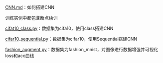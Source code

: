 [CNN.md](https://github.com/yiyading/NLP-and-ML/blob/master/AI_PRACTICE/%E5%8D%B7%E7%A7%AF%E7%A5%9E%E7%BB%8F%E7%BD%91%E7%BB%9C/CNN.md)：如何搭建CNN

训练实例中都包含断点续训

[cifat10_class.py]()：数据集为cifa10，使用class搭建CNN

[cifar10_sequential.py]()：数据集为cifar10，使用Sequential搭建CNN

[fashion_augment.py]()：数据集为fashion_mnist，对图像进行数据增强并可视化loss和acc曲线


